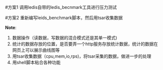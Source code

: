 #方案1
调用ledis自带的ledis_becnmark工具进行压力测试


#方案2
重新编写leids_benchmark脚本，然后用tsar收集数据

**Note**:

  1. 数据操作（读数据，写数据的混合模式还是其单一模式)
  2. 统计的数据存放的位置，是否要弄一个http服务存放统计数据，统计的数据在网页上可以展示曲线图等
  3. 用tsar收集数据（cpu,mem,io,rps)，将tsar采集的数据，做进一步的处理
  4. 用shell脚本粘合各种功能
